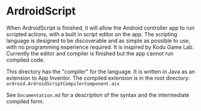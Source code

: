 # ArdroidScript
When ArdroidScript is finished, it will allow the Android controller app to run scripted actions, with a built in script editor on the app. The scripting language is designed to be discoverable and as simple as possible to use, with no programming experience required. It is inspired by Kodu Game Lab. Currently the editor and compiler is finished but the app cannot run compiled code.

This directory has the "compiler" for the language. It is written in Java as an extension to App Inventor. The compiled extension is in the root directory: `ardroid.ArdroidScriptCompilerComponent.aix`

See `Documentation.md` for a description of the syntax and the intermediate compiled form.
